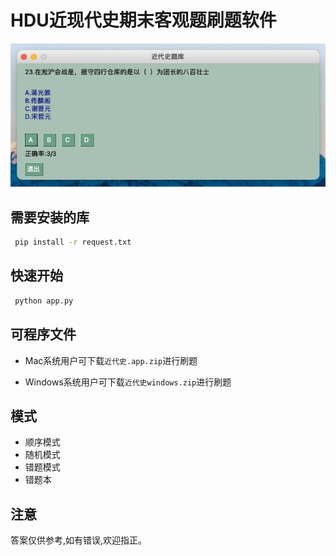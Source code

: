 # HDU近现代史期末客观题刷题软件

![](pic/app.png)

## 需要安装的库

```bash
 pip install -r request.txt
```

## 快速开始
```bash
 python app.py
```

## 可程序文件
- Mac系统用户可下载`近代史.app.zip`进行刷题

- Windows系统用户可下载`近代史windows.zip`进行刷题

## 模式
- 顺序模式
- 随机模式
- 错题模式
- 错题本

## 注意
答案仅供参考,如有错误,欢迎指正。